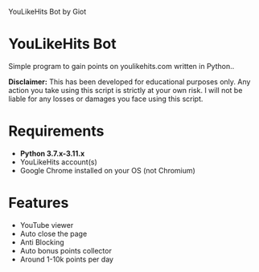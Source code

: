 YouLikeHits Bot by Giot

# YouLikeHits Bot
Simple program to gain points on youlikehits.com written in Python..

**Disclaimer:** This has been developed for educational purposes only. Any action you take using this script is strictly at your own risk. I will not be liable for any losses or damages you face using this script.

# Requirements
 * **Python 3.7.x-3.11.x**
 * YouLikeHits account(s)
 * Google Chrome installed on your OS (not Chromium)


# Features
 * YouTube viewer
 * Auto close the page
 * Anti Blocking
 * Auto bonus points collector
 * Around 1-10k points per day
